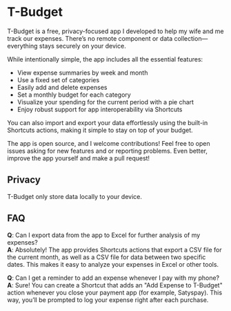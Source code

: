 # T-Budget

T-Budget is a free, privacy-focused app I developed to help my wife and me track our expenses. There’s no remote component or data collection—everything stays securely on your device.

While intentionally simple, the app includes all the essential features:

- View expense summaries by week and month
- Use a fixed set of categories
- Easily add and delete expenses
- Set a monthly budget for each category
- Visualize your spending for the current period with a pie chart
- Enjoy robust support for app interoperability via Shortcuts

You can also import and export your data effortlessly using the built-in Shortcuts actions, making it simple to stay on top of your budget.

The app is open source, and I welcome contributions! Feel free to open issues asking for new features and or reporting problems. Even better, improve the app yourself and make a pull request!

## Privacy
T-Budget only store data locally to your device.

## FAQ

**Q**: Can I export data from the app to Excel for further analysis of my expenses?<br>
**A**: Absolutely! The app provides Shortcuts actions that export a CSV file for the current month, as well as a CSV file for data between two specific dates. This makes it easy to analyze your expenses in Excel or other tools.

**Q**: Can I get a reminder to add an expense whenever I pay with my phone?
**A**: Sure! You can create a Shortcut that adds an "Add Expense to T-Budget" action whenever you close your payment app (for example, Satyspay). This way, you’ll be prompted to log your expense right after each purchase.
